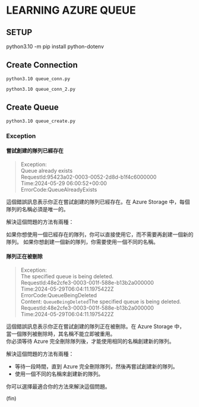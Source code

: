 # LEARNING AZURE QUEUE

## SETUP

python3.10 -m pip install python-dotenv

## Create Connection  

```shell
python3.10 queue_conn.py
```

```shell
python3.10 queue_conn_2.py
```

## Create Queue

```shell
python3.10 queue_create.py  
```

### Exception

#### 嘗試創建的隊列已經存在

> Exception:  
Queue already exists  
RequestId:95423a02-0003-0052-2d8d-b1f4c6000000  
Time:2024-05-29 06:00:52+00:00  
ErrorCode:QueueAlreadyExists  


這個錯誤訊息表示你正在嘗試創建的隊列已經存在。在 Azure Storage 中，每個隊列的名稱必須是唯一的。

解決這個問題的方法有兩種：

如果你想使用一個已經存在的隊列，你可以直接使用它，而不需要再創建一個新的隊列。
如果你想創建一個新的隊列，你需要使用一個不同的名稱。


#### 隊列正在被刪除

> Exception:  
The specified queue is being deleted.  
RequestId:48e2cfe3-0003-001f-588e-b13b2a000000  
Time:2024-05-29T06:04:11.1975422Z  
ErrorCode:QueueBeingDeleted  
Content: <?xml version="1.0" encoding="utf-8"?><Error><Code>QueueBeingDeleted</Code><Message>The specified queue is being deleted.  
RequestId:48e2cfe3-0003-001f-588e-b13b2a000000  
Time:2024-05-29T06:04:11.1975422Z</Message></Error>  

這個錯誤訊息表示你正在嘗試創建的隊列正在被刪除。在 Azure Storage 中，  
當一個隊列被刪除時，其名稱不能立即被重用。  
你必須等待 Azure 完全刪除隊列後，才能使用相同的名稱創建新的隊列。  

解決這個問題的方法有兩種：

- 等待一段時間，直到 Azure 完全刪除隊列，然後再嘗試創建新的隊列。
- 使用一個不同的名稱來創建新的隊列。

你可以選擇最適合你的方法來解決這個問題。


(fin)
